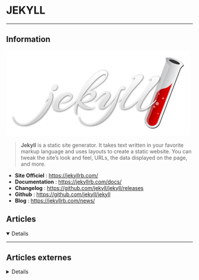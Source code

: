 # JEKYLL
---

## <i class="fa-solid fa-hashtag"></i> Information

![Logo](../../_media/apps/jekyll/jekyll_logo.png ':size=250 :no-zoom')


> <i class="fa-solid fa-quote-left"></i> **Jekyll** is a static site generator. It takes text written in your favorite markup language and uses layouts to create a static website. You can tweak the site’s look and feel, URLs, the data displayed on the page, and more. <i class="fa-solid fa-quote-left fa-rotate-180"></i>


- <i class="fa-solid fa-globe"></i> **Site Officiel** : https://jekyllrb.com/
- <i class="fa-solid fa-book"></i> **Documentation** : https://jekyllrb.com/docs/
- <i class="fa-solid fa-file-circle-question"></i> **Changelog** : https://github.com/jekyll/jekyll/releases
- <i class="fa-brands fa-github"></i> **Github** : https://github.com/jekyll/jekyll
- <i class="fab fa-blogger-b"></i> **Blog** : https://jekyllrb.com/news/



## <i class="fa-regular fa-newspaper"></i> Articles

<details open>

</details>

---

## <i class="fa-solid fa-glasses"></i> Articles externes

<details>

- [Comment ajouter une pagination à votre site Jekyll](https://crowd42.github.io/blog/astuce/ajouter-pagination-jekyll/)
- [Comment marche Jekyll ?](https://jamstatic.fr/2017/01/17/comment-fonctionne-jekyll/)
- [Créer des mises en page dynamiques avec Jekyll](https://jamstatic.fr/2017/02/10/creer-des-mises-en-page-dynamiques-avec-jekyll/)
- [Créer un environnement de préproduction pour Jekyll](https://jamstatic.fr/2017/02/23/creer-un-environnement-de-preproduction-pour-jekyll/)
- [Créer un thème pour Jekyll](https://jamstatic.fr/2016/10/29/creer-un-theme-pour-jekyll/)
- [Créer votre premier thème pour Jekyll](https://jamstatic.fr/2017/10/03/creer-un-theme-jekyll/)
- [Des commentaires statiques avec Jekyll et Staticman](https://jamstatic.fr/2016/12/09/des-commentaires-statiques-avec-jekyll-et-staticman/)
- [How To Deploy a Jekyll Site Using Git Hooks on Ubuntu 16.04](https://www.digitalocean.com/community/tutorials/how-to-deploy-a-jekyll-site-using-git-hooks-on-ubuntu-16-04)
- [How to install Jekyll on CentOS 7](https://www.rosehosting.com/blog/how-to-install-jekyll-on-centos-7/)
- [How to Set Up a Jekyll Development Site on Ubuntu 18.04](https://www.digitalocean.com/community/tutorials/how-to-set-up-a-jekyll-development-site-on-ubuntu-18-04)
- [How to Set Up a Jekyll Development Site on Ubuntu 20.04](https://www.digitalocean.com/community/tutorials/how-to-set-up-a-jekyll-development-site-on-ubuntu-20-04)
- [Microbloguer avec jekyll](https://jamstatic.fr/2018/09/07/microbloguer-avec-jekyll/)
- [Optimisation du temps de compilation de Jekyll](https://jamstatic.fr/2018/11/28/optimisation-compilation-jekyll/)
- [Using Percy to add visual testing to a Jekyll site](https://css-tricks.com/using-percy-to-add-visual-testing-to-a-jekyll-site/)
- [Utiliser des plugins Jekyll avec GitHub Pages](https://jamstatic.fr/2016/09/18/utiliser-des-plugins-jekyll-avec-github-pages/)

</details>
